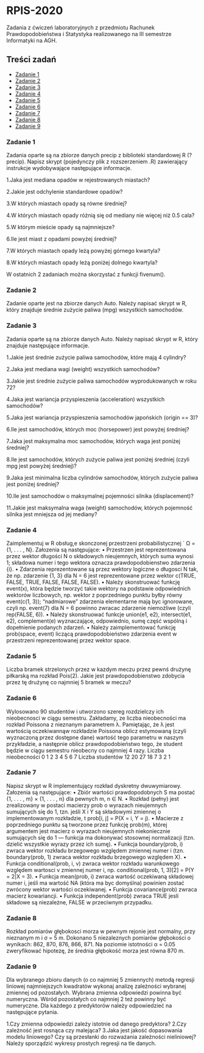 # RPIS-2020
Zadania z ćwiczeń laboratoryjnych z przedmiotu Rachunek Prawdopodobieństwa i Statystyka realizowanego na III semestrze Informatyki na AGH.

## Treści zadań
 * [Zadanie 1](#zadanie-1)
 * [Zadanie 2](#zadanie-2)
 * [Zadanie 3](#zadanie-3)
 * [Zadanie 4](#zadanie-4)
 * [Zadanie 5](#zadanie-5)
 * [Zadanie 6](#zadanie-6)
 * [Zadanie 7](#zadanie-7)
 * [Zadanie 8](#zadanie-8)
 * [Zadanie 9](#zadanie-9)
 
 ### Zadanie 1
Zadania oparte są na zbiorze danych precip z biblioteki standardowej R (?precip). Napisz skrypt (pojedynczy plik z rozszerzeniem .R) zawierający instrukcje wydobywające następujące informacje.

1.Jaka jest mediana opadów w rejestrowanych miastach?

2.Jakie jest odchylenie standardowe opadów?

3.W których miastach opady są równe średniej?

4.W których miastach opady różnią się od mediany nie więcej niż 0.5 cala?

5.W którym mieście opady są najmniejsze?

6.Ile jest miast z opadami powyżej średniej?

7.W których miastach opady leżą powyżej górnego kwartyla?

8.W których miastach opady leżą poniżej dolnego kwartyla?

W ostatnich 2 zadaniach można skorzystać z funkcji fivenum().

### Zadanie 2
Zadanie oparte jest na zbiorze danych Auto. Należy napisać skrypt w R, który znajduje średnie zużycie paliwa (mpg) wszystkich samochodów.

### Zadanie 3
Zadania oparte są na zbiorze danych Auto. Należy napisać skrypt w R, który znajduje następujące informacje.

1.Jakie jest średnie zużycie paliwa samochodów, które mają 4 cylindry?

2.Jaka jest mediana wagi (weight) wszystkich samochodów?

3.Jakie jest średnie zużycie paliwa samochodów wyprodukowanych w roku 72?

4.Jaka jest wariancja przyspieszenia (acceleration) wszystkich samochodów?

5.Jaka jest wariancja przyspieszenia samochodów japońskich (origin == 3)?

6.Ile jest samochodów, których moc (horsepower) jest powyżej średniej?

7.Jaka jest maksymalna moc samochodów, których waga jest poniżej średniej?

8.Ile jest samochodów, których zużycie paliwa jest poniżej średniej (czyli mpg jest powyżej średniej)?

9.Jaka jest minimalna liczba cylindrów samochodów, których zużycie paliwa jest poniżej średniej?

10.Ile jest samochodów o maksymalnej pojemności silnika (displacement)?

11.Jakie jest maksymalna waga (weight) samochodów, których pojemność silnika jest mniejsza od jej mediany?

### Zadanie 4
Zaimplementuj w R obsług˛e skonczonej przestrzeni probabilistycznej ´ Ω = {1, . . . , N}. Załozenia są następujące:
• Przestrzen jest reprezentowana przez wektor długości N o składowych nieujemnych, których suma wynosi 1;
  składowa numer i tego wektora oznacza prawdopodobienstwo zdarzenia {i}.
• Zdarzenia reprezentowane są przez wektory logiczne o długosci N tak, że np. zdarzenie {1, 3} dla N = 6
  jest reprezentowane przez wektor c(TRUE, FALSE, TRUE, FALSE, FALSE, FALSE).
• Należy skonstruować funkcję event(x), która będzie tworzyć takie wektory na podstawie odpowiednich
  wektorów liczbowych, np. wektor z poprzedniego punktu byłby równy event(c(1, 3)); “nadmiarowe”
  zdarzenia elementarne mają byc ignorowane, czyli np. event(7) dla N = 6 powinno zwracac zdarzenie
  niemożliwe (czyli rep(FALSE, 6)).
• Należy skonstruować funkcje union(e1, e2), intersect(e1, e2), complement(e) wyznaczające, odpowiednio, sumę część wspólną i dopełnienie podanych zdarzeń.
• Należy zaimplementować funkcję prob(space, event) liczącą prawdopodobieństwo zdarzenia
  event w przestrzeni reprezentowanej przez wektor space.
  
 ### Zadanie 5
Liczba bramek strzelonych przez w kazdym meczu przez pewnś drużynę piłkarską ma rozkład Pois(2).
Jakie jest prawdopodobienstwo zdobycia przez tę drużynę co najmniej 5 bramek w meczu?

### Zadanie 6
Wylosowano 90 studentów i utworzono szereg rozdzielczy ich nieobecnosci w ciągu semestru.
Zakładamy, ze liczba nieobecności ma rozkład Poissona z nieznanym parametrem  λ. Pamiętając, że λ jest
wartością oczekiwannąw rozkładzie Poissona oblicz estymowaną (czyli wyznaczoną przez dostępne dane) wartość
tego parametru w naszym przykładzie, a następnie oblicz prawdopodobieństwo tego, że student będzie w ciągu semestru
nieobecny co najmniej 4 razy.
Liczba nieobecności 0 1 2 3 4 5 6 7
Liczba studentów 12 20 27 18 7 3 2 1

### Zadanie 7
Napisz skrypt w R implementujący rozkład dyskretny dwuwymiarowy. Załozenia są następujące: 
• Zbiór wartości prawdopodobnych S ma postać {1, . . . , m} × {1, . . . , n} dla pewnych m, n ∈ N.
• Rozkład (pełny) jest zrealizowany w postaci macierzy prob o wyrazach nieujemnych sumujących się do 1,
  tzn. jeśli X i Y są składowymi zmiennej o implementowanym rozkładzie, t prob[i, j] = P(X = i, Y = j).
• Macierze z poprzedniego punktu są tworzone przez funkcję prob(m), której argumentem jest macierz o
  wyrazach nieujemnych niekoniecznie sumujących się do 1 — funkcja ma dokonywać stosownej normalizacji
  (tzn. dzielić wszystkie wyrazy przez ich sumę).
• Funkcja boundary(prob, i) zwraca wektor rozkładu brzegowego względem zmiennej numer i (tzn.
  boundary(prob, 1) zwraca wektor rozkładu brzegowego względem X).
• Funkcja conditional(prob, i, v) zwraca wektor rozkładu warunkowego względem wartosci v
  zmiennej numer i, np. conditional(prob, 1, 3)[2] = P(Y = 2|X = 3).
• Funkcja mean(prob, i) zwraca wartość oczekiwaną składowej numer i, jeśli ma wartość NA (która
  ma byc domyślna) powinien zostać zwrócony wektor wartości oczekiwanej.
• Funkcja covariance(prob) zwraca macierz kowariancji.
• Funkcja independent(prob) zwraca TRUE jesli składowe są niezależne, FALSE w przeciwnym
  przypadku.
  
### Zadanie 8
Rozkład pomiarów głębokosci morza w pewnym rejonie jest normalny, przy nieznanym m i σ = 5 m. Dokonano
5 niezaleznych pomiarów głębokości o wynikach: 862, 870, 876, 866, 871. Na poziomie istotności α = 0.05
zweryfikować hipotezę, że średnia głębokość morza jest równa 870 m.

### Zadanie 9
Dla wybranego zbioru danych (o co najmniej 5 zmiennych) metodą regresji liniowej najmniejszych kwadratów wykonaj analizę zależności wybranej zmiennej od pozostałych. Wybrana zmienna odpowiedzi powinna być numeryczna. Wśród pozostałych co najmniej 2 też powinny być numeryczne. Dla każdego z predyktorów należy odpowiedzieć na następujące pytania.

1.Czy zmienna odpowiedzi zależy istotnie od danego predyktora?
2.Czy zależność jest rosnąca czy malejąca?
3.Jaka jest jakość dopasowania modelu liniowego? Czy są przesłanki do rozważania zależności nieliniowej?
Należy sporządzić wykresy prostych regresji na tle danych. 




